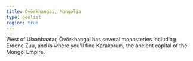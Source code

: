 ```yaml
---
title: Övörkhangai, Mongolia
type: geolist
region: true
---
```

West of Ulaanbaatar, Övörkhangai has several monasteries including Erdene Zuu, and is where you'll find Karakorum, the ancient capital of the Mongol Empire. 
